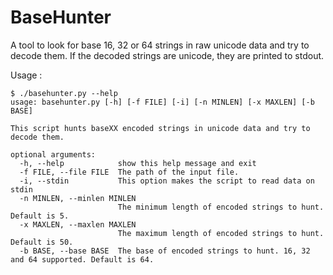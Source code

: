 BaseHunter
==========

A tool to look for base 16, 32 or 64 strings in raw unicode data and try to
decode them. If the decoded strings are unicode, they are printed to stdout.

Usage :
```
$ ./basehunter.py --help
usage: basehunter.py [-h] [-f FILE] [-i] [-n MINLEN] [-x MAXLEN] [-b BASE]

This script hunts baseXX encoded strings in unicode data and try to decode them.

optional arguments:
  -h, --help            show this help message and exit
  -f FILE, --file FILE  The path of the input file.
  -i, --stdin           This option makes the script to read data on stdin
  -n MINLEN, --minlen MINLEN
                        The minimum length of encoded strings to hunt. Default is 5.
  -x MAXLEN, --maxlen MAXLEN
                        The maximum length of encoded strings to hunt. Default is 50.
  -b BASE, --base BASE  The base of encoded strings to hunt. 16, 32 and 64 supported. Default is 64.
```
